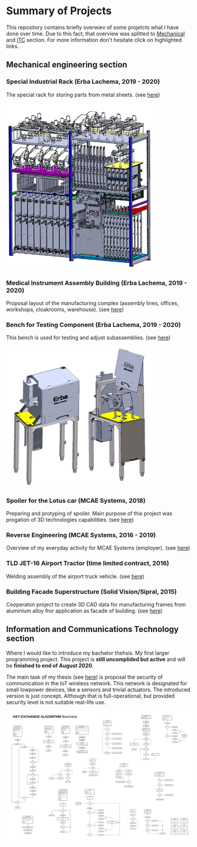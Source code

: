 # Summary of Projects
This repository contains briefly overwiev of some projetcts what I have done over time. Due to this fact, that overview was splitted to [Mechanical](#header) and [ITC](#header) section. For more information don't hesitate click on highlighted links. 

## Mechanical engineering section

### Special Industrial Rack (Erba Lachema, 2019 - 2020)
The special rack for storing parts from metal sheets. (see <a href="https://github.com/StingrayCZ/Special-Industrial-Rack/blob/master/README.md"> here</a>)

<p float="left">
  <img src="/Folder/SuperRack.png" width="400" /> 
</p>

### Medical Instrument Assembly Building (Erba Lachema, 2019 - 2020)
Proposal layout of the manufacturing complex (assembly lines, offices, workshops, cloakrooms, warehouse). (see <a href="https://github.com/StingrayCZ/Medical-Instrument-Assembly-Building/blob/master/README.md"> here</a>)

### Bench for Testing Component (Erba Lachema, 2019 - 2020)
This bench is used for testing and adjust subassemblies.  (see <a href="https://github.com/StingrayCZ/Bench-for-Testing-Component/blob/master/README.md"> here</a>)

<p float="left">
  <img src="/Folder/Bench.PNG" width="400" /> 
</p>

### Spoiler for the Lotus car (MCAE Systems, 2018)
Preparing and protyping of spoiler. Main purpose of this project was progation of 3D technologies capabilities. (see <a href="https://github.com/StingrayCZ/Spoiler-for-Lotus-car/blob/master/README.md"> here</a>)

### Reverse Engineering (MCAE Systems, 2016 - 2019)
Overview of my everyday activity for MCAE Systems (employer). (see <a href="https://github.com/StingrayCZ/Reverse-Engineering/blob/master/README.md"> here</a>)

### TLD JET-16 Airport Tractor (time limited contract, 2016)
Welding assembly of the airport truck vehicle. (see <a href="https://github.com/StingrayCZ/Airport-Ground-Support-Vehicle/blob/master/README.md"> here</a>)

### Building Facade Superstructure (Solid Vision/Sipral, 2015)
Cooperaton project to create 3D CAD data for manufacturing frames from aluminium alloy fror application as facade of building. (see <a href="https://github.com/StingrayCZ/Building-Facade-Superstructure/blob/master/README.md"> here</a>)

## Information and Communications Technology section
Where I would like to introduce my bachelor thehsis. My first larger programming project. This project is **still uncomplided but active** and will be **finished to end of August 2020**.

The main task of my thesis (see  <a href="https://github.com/StingrayCZ/Summary-of-Projects/blob/master/Folder/Thesis%20(under%20construction).pdf"> here</a>) is proposal the security of communication in the IoT wireless network. This network is designated for small lowpower devices, like a sensors and trivial actuators. The introduced version is just concept. Although that is full-operational, but provided security level is not suitable real-life use.

<p float="left">
  <img src="/Folder/FlowPic.png" width="800" /> 
</p>
          
          
